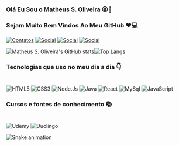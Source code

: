 ### Olá Eu Sou o Matheus S. Oliveira 😜🤘
### Sejam Muito Bem Vindos Ao Meu GitHub ❤️💻


[![Contatos](https://img.shields.io/badge/Facebook-1877F2?style=for-the-badge&logo=facebook&logoColor=white)](https://www.facebook.com/people/Matheus-Oliveira/100005086082994/)
[![Social](https://img.shields.io/badge/Instagram-E4405F?style=for-the-badge&logo=instagram&logoColor=white)](https://www.instagram.com/matheus_ink_tattoo/)
[![Social](https://img.shields.io/badge/GitHub-100000?style=for-the-badge&logo=github&logoColor=white)](https://github.com/1DevMatheus)
[![Social](https://img.shields.io/badge/LinkedIn-0077B5?style=for-the-badge&logo=linkedin&logoColor=white)](https://www.linkedin.com/in/matheus-da-silva-aba405171/?original_referer=)

![Matheus S. Oliveira's GitHub stats](https://github-readme-stats.vercel.app/api?username=1DevMatheus&show_icons=true&theme=midnight-purple)[![Top Langs](https://github-readme-stats.vercel.app/api/top-langs/?username=1DevMatheus&theme=midnight-purple)](https://github.com/anuraghazra/github-readme-stats)

<!--[![Linguagens Mais Usadas](https://github-readme-stats.vercel.app/api/top-langs/?username=1DevMatheus&layout=compact)](https://github.com/anuraghazra/github-readme-stats)-->


### Tecnologias que uso no meu dia a dia 👇

<div style="display: inline_block"></br>
<img align="center" alt="HTML5" src="https://img.shields.io/badge/HTML-239120?style=for-the-badge&logo=html5&logoColor=white" />
<img align="center" alt="CSS3" src="https://img.shields.io/badge/CSS-239120?&style=for-the-badge&logo=css3&logoColor=white"/>
<img align="center" alt="Node.Js" src="https://img.shields.io/badge/Node.js-43853D?style=for-the-badge&logo=node.js&logoColor=white"/>
<img align="center" alt="Java" src="https://img.shields.io/badge/Java-ED8B00?style=for-the-badge&logo=java&logoColor=white"/>
<img align="center" alt="React" src="https://img.shields.io/badge/React-20232A?style=for-the-badge&logo=react&logoColor=61DAFB"/>
<img align="center" alt="MySql" src="https://img.shields.io/badge/MySQL-00000F?style=for-the-badge&logo=mysql&logoColor=white"/>
<img align="center" alt="JavaScript" src="https://img.shields.io/badge/JavaScript-F7DF1E?style=for-the-badge&logo=javascript&logoColor=black"/>
</div>

### Cursos e fontes de conhecimento 📚
<div style="display: inline block"></br>
<img align="center" alt="Udemy" src="https://img.shields.io/badge/Udemy-EC5252?style=for-the-badge&logo=Udemy&logoColor=white"/>
<img align="center" alt="Duolingo" src="https://img.shields.io/badge/Duolingo-58CC02?style=for-the-badge&logo=Duolingo&logoColor=white"/>
<!--<img align="center" alt="Duolingo" src=""/>-->
</div>

![Snake animation](https://github.com/1DevMatheus/1DevMatheus/blob/output/github-contribution-grid-snake.svg)

<!--
**1DevMatheus/1DevMatheus** is a ✨ _special_ ✨ repository because its `README.md` (this file) appears on your GitHub profile.
Here are some ideas to get you started:



- 🔭 I’m currently working on ...
- 🌱 I’m currently learning ...
- 👯 I’m looking to collaborate on ...
- 🤔 I’m looking for help with ...
- 💬 Ask me about ...
- 📫 How to reach me: ...
- 😄 Pronouns: ...
- ⚡ Fun fact: ...
-->
